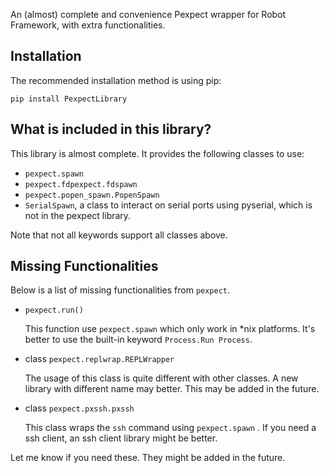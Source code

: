 An (almost) complete and convenience Pexpect wrapper for Robot Framework, with extra functionalities.

Installation
---

The recommended installation method is using pip:

```
pip install PexpectLibrary
```

What is included in this library?
----------------

This library is almost complete. It provides the following classes to use:

* `pexpect.spawn`
* `pexpect.fdpexpect.fdspawn`
* `pexpect.popen_spawn.PopenSpawn`
* `SerialSpawn`, a class to interact on serial ports using pyserial, which is not in the pexpect library.

Note that not all keywords support all classes above.


Missing Functionalities
------------------------

Below is a list of missing functionalities from `pexpect`.

* `pexpect.run()`

  This function use `pexpect.spawn` which only work in *nix platforms. It's better to use the built-in
keyword `Process.Run Process`.

* class `pexpect.replwrap.REPLWrapper`
  
  The usage of this class is quite different with other classes. A new library with different name may better.
  This may be added in the future.

* class `pexpect.pxssh.pxssh`

  This class wraps the `ssh` command using ``pexpect.spawn`` . If you need a ssh client, an ssh client library might be better.

Let me know if you need these. They might be added in the future.
